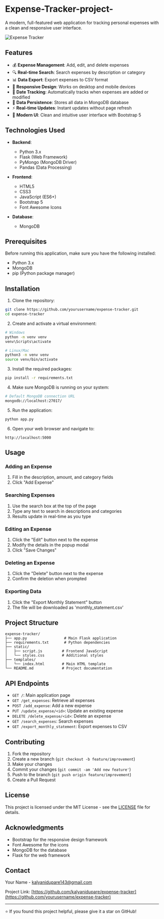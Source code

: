# Expense-Tracker-project-

A modern, full-featured web application for tracking personal expenses with a clean and responsive user interface.

![Expense Tracker](https://raw.githubusercontent.com/yourusername/expense-tracker/main/screenshots/expense-tracker.png)

## Features

- 💰 **Expense Management**: Add, edit, and delete expenses
- 🔍 **Real-time Search**: Search expenses by description or category
- 📊 **Data Export**: Export expenses to CSV format
- 📱 **Responsive Design**: Works on desktop and mobile devices
- 📅 **Date Tracking**: Automatically tracks when expenses are added or modified
- 💾 **Data Persistence**: Stores all data in MongoDB database
- ⚡ **Real-time Updates**: Instant updates without page refresh
- 🎨 **Modern UI**: Clean and intuitive user interface with Bootstrap 5

## Technologies Used

- **Backend**:
  - Python 3.x
  - Flask (Web Framework)
  - PyMongo (MongoDB Driver)
  - Pandas (Data Processing)

- **Frontend**:
  - HTML5
  - CSS3
  - JavaScript (ES6+)
  - Bootstrap 5
  - Font Awesome Icons

- **Database**:
  - MongoDB

## Prerequisites

Before running this application, make sure you have the following installed:
- Python 3.x
- MongoDB
- pip (Python package manager)

## Installation

1. Clone the repository:
```bash
git clone https://github.com/yourusername/expense-tracker.git
cd expense-tracker
```

2. Create and activate a virtual environment:
```bash
# Windows
python -m venv venv
venv\Scripts\activate

# Linux/Mac
python3 -m venv venv
source venv/bin/activate
```

3. Install the required packages:
```bash
pip install -r requirements.txt
```

4. Make sure MongoDB is running on your system:
```bash
# Default MongoDB connection URL
mongodb://localhost:27017/
```

5. Run the application:
```bash
python app.py
```

6. Open your web browser and navigate to:
```
http://localhost:5000
```

## Usage

### Adding an Expense
1. Fill in the description, amount, and category fields
2. Click "Add Expense"

### Searching Expenses
1. Use the search box at the top of the page
2. Type any text to search in descriptions and categories
3. Results update in real-time as you type

### Editing an Expense
1. Click the "Edit" button next to the expense
2. Modify the details in the popup modal
3. Click "Save Changes"

### Deleting an Expense
1. Click the "Delete" button next to the expense
2. Confirm the deletion when prompted

### Exporting Data
1. Click the "Export Monthly Statement" button
2. The file will be downloaded as 'monthly_statement.csv'

## Project Structure

```
expense-tracker/
├── app.py                 # Main Flask application
├── requirements.txt       # Python dependencies
├── static/
│   ├── script.js         # Frontend JavaScript
│   └── styles.css        # Additional styles
├── templates/
│   └── index.html        # Main HTML template
└── README.md             # Project documentation
```

## API Endpoints

- `GET /`: Main application page
- `GET /get_expenses`: Retrieve all expenses
- `POST /add_expense`: Add a new expense
- `PUT /update_expense/<id>`: Update an existing expense
- `DELETE /delete_expense/<id>`: Delete an expense
- `GET /search_expenses`: Search expenses
- `GET /export_monthly_statement`: Export expenses to CSV

## Contributing

1. Fork the repository
2. Create a new branch (`git checkout -b feature/improvement`)
3. Make your changes
4. Commit your changes (`git commit -am 'Add new feature'`)
5. Push to the branch (`git push origin feature/improvement`)
6. Create a Pull Request

## License

This project is licensed under the MIT License - see the [LICENSE](LICENSE) file for details.

## Acknowledgments

- Bootstrap for the responsive design framework
- Font Awesome for the icons
- MongoDB for the database
- Flask for the web framework

## Contact

Your Name - [kalyanidupare143@gmail.com](mailto:your.email@example.com)

Project Link: [https://github.com/kalyanidupare/expense-tracker](https://github.com/yourusername/expense-tracker)

---
⭐️ If you found this project helpful, please give it a star on GitHub! 
